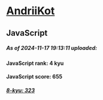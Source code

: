 # [AndriiKot](https://www.codewars.com/users/AndriiKot) 
## JavaScript

##### As of 2024-11-17 19:13:11 uploaded:

#### JavaScript rank: 4 kyu

#### JavaScript score: 655

##### [8-kyu: 323](https://github.com/AndriiKot/JavaScript__CodeWars/tree/main/kyu-8)


